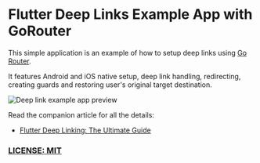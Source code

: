 # Flutter Deep Links Example App with GoRouter

This simple application is an example of how to setup deep links using [Go Router](https://pub.dev/packages/go_router).

It features Android and iOS native setup, deep link handling, redirecting, creating guards and restoring user's original target destination.

![Deep link example app preview](/.github/images/deep_links_app.gif)

Read the companion article for all the details:

- [Flutter Deep Linking: The Ultimate Guide](https://codewithandrea.com/articles/flutter-deep-links/)

### [LICENSE: MIT](LICENSE.md)

